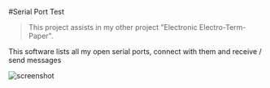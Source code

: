 #Serial Port Test

> This project assists in my other project "Electronic Electro-Term-Paper".

This software lists all my open serial ports, connect with them and receive / send messages

![screenshot](https://cloud.githubusercontent.com/assets/18742489/18971183/7be4f0c6-866a-11e6-96a1-19fe5f4b42d7.png)
